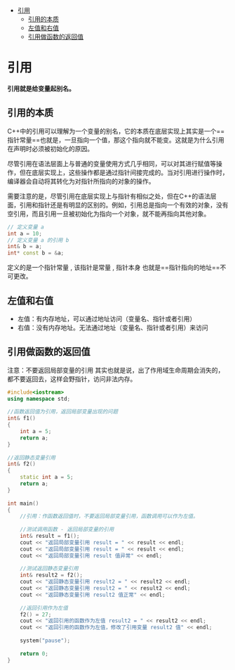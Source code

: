 


<!-- @import "[TOC]" {cmd="toc" depthFrom=1 depthTo=6 orderedList=false} -->

<!-- code_chunk_output -->

- [引用](#引用)
  - [引用的本质](#引用的本质)
  - [左值和右值](#左值和右值)
  - [引用做函数的返回值](#引用做函数的返回值)

<!-- /code_chunk_output -->

# 引用
**引用就是给变量起别名。**
## 引用的本质

C++中的引用可以理解为一个变量的别名，它的本质在底层实现上其实是一个==指针常量==也就是，一旦指向一个值，那这个指向就不能变。这就是为什么引用在声明时必须被初始化的原因。

尽管引用在语法层面上与普通的变量使用方式几乎相同，可以对其进行赋值等操作，但在底层实现上，这些操作都是通过指针间接完成的。当对引用进行操作时，编译器会自动将其转化为对指针所指向的对象的操作。

需要注意的是，尽管引用在底层实现上与指针有相似之处，但在C++的语法层面，引用和指针还是有明显的区别的。例如，引用总是指向一个有效的对象，没有空引用，而且引用一旦被初始化为指向一个对象，就不能再指向其他对象。
```cpp
// 定义变量 a
int a = 10;
// 定义变量 a 的引用 b
int& b = a;
int* const b = &a;
```
定义的是一个指针常量 , 该指针是常量 , 指针本身 也就是==指针指向的地址==不可更改。


## 左值和右值
- 左值：有内存地址，可以通过地址访问（变量名、指针或者引用）
- 右值：没有内存地址。无法通过地址（变量名、指针或者引用）来访问

## 引用做函数的返回值
注意：不要返回局部变量的引用
其实也就是说，出了作用域生命周期会消失的，都不要返回去，这样会野指针，访问非法内存。
```cpp
#include<iostream>
using namespace std;
 
//函数返回值为引用，返回局部变量出现的问题
int& f1()
{
	int a = 5;
	return a;
}
 
//返回静态变量引用
int& f2()
{
	static int a = 5;
	return a;
}
 
int main()
{
	//引用：作函数返回值时，不要返回局部变量引用，函数调用可以作为左值。
 
	//测试调用函数 - 返回局部变量的引用 
	int& result = f1();
	cout << "返回局部变量引用 result = " << result << endl;
	cout << "返回局部变量引用 result = " << result << endl;
	cout << "返回局部变量引用 result 值异常" << endl;
 
	//测试返回静态变量引用
	int& result2 = f2();
	cout << "返回静态变量引用 result2 = " << result2 << endl;
	cout << "返回静态变量引用 result2 = " << result2 << endl;
	cout << "返回静态变量引用 result2 值正常" << endl;
 
	//返回引用作为左值
	f2() = 27;
	cout << "返回引用的函数作为左值 result2 = " << result2 << endl;
	cout << "返回引用的函数作为左值，修改了引用变量 result2 值" << endl;
 
	system("pause");
 
	return 0;
}
```